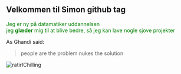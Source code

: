 <!-- background: #fefe79 -->
<!-- color: #b13ad0 -->

## Velkommen til Simon github tag
<span style="color:green">Jeg er ny på datamatiker uddannelsen <br/>jeg **glæder** mig til at blive bedre, så jeg kan lave nogle sjove projekter </span>


As Ghandi said:

> people are the problem
> nukes the solution


![ratirlChilling](https://user-images.githubusercontent.com/54975711/64421458-eada5500-d0a1-11e9-988b-2b5d86e402c5.png)
